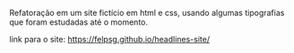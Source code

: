 Refatoração em um site fictício em html e css, usando algumas tipografias que foram estudadas até o momento.

link para o site: https://felpsg.github.io/headlines-site/
